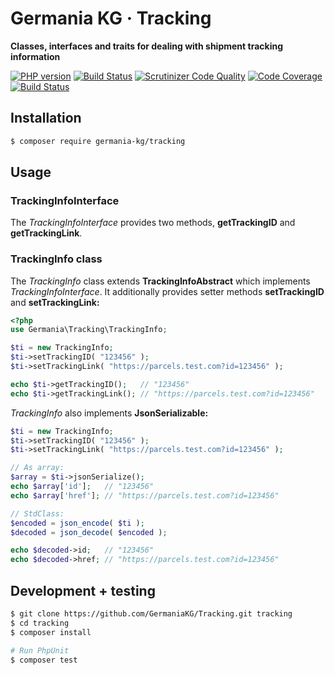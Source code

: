 # Germania KG · Tracking

**Classes, interfaces and traits for dealing with shipment tracking information**

[![PHP version](https://img.shields.io/packagist/php-v/germania-kg/tracking.svg)](https://packagist.org/packages/germania-kg/tracking)
[![Build Status](https://img.shields.io/travis/GermaniaKG/Tracking.svg?label=Travis%20CI)](https://travis-ci.org/GermaniaKG/Tracking)
[![Scrutinizer Code Quality](https://scrutinizer-ci.com/g/GermaniaKG/Tracking/badges/quality-score.png?b=master)](https://scrutinizer-ci.com/g/GermaniaKG/Tracking/?branch=master)
[![Code Coverage](https://scrutinizer-ci.com/g/GermaniaKG/Tracking/badges/coverage.png?b=master)](https://scrutinizer-ci.com/g/GermaniaKG/Tracking/?branch=master)
[![Build Status](https://scrutinizer-ci.com/g/GermaniaKG/Tracking/badges/build.png?b=master)](https://scrutinizer-ci.com/g/GermaniaKG/Tracking/build-status/master)

## Installation

```bash
$ composer require germania-kg/tracking
```

## Usage

### TrackingInfoInterface

The *TrackingInfoInterface* provides two methods, **getTrackingID** and **getTrackingLink**. 

### TrackingInfo class

The *TrackingInfo* class extends **TrackingInfoAbstract** which implements *TrackingInfoInterface*. It additionally provides setter methods **setTrackingID** and **setTrackingLink:**

```php
<?php
use Germania\Tracking\TrackingInfo;

$ti = new TrackingInfo;
$ti->setTrackingID( "123456" );
$ti->setTrackingLink( "https://parcels.test.com?id=123456" );

echo $ti->getTrackingID();   // "123456"
echo $ti->getTrackingLink(); // "https://parcels.test.com?id=123456"
```

*TrackingInfo* also implements **JsonSerializable:**

```php
$ti = new TrackingInfo;
$ti->setTrackingID( "123456" );
$ti->setTrackingLink( "https://parcels.test.com?id=123456" );

// As array:
$array = $ti->jsonSerialize();
echo $array['id'];   // "123456"
echo $array['href']; // "https://parcels.test.com?id=123456"

// StdClass:
$encoded = json_encode( $ti );
$decoded = json_decode( $encoded );

echo $decoded->id;   // "123456"
echo $decoded->href; // "https://parcels.test.com?id=123456"

```



## Development + testing

```bash
$ git clone https://github.com/GermaniaKG/Tracking.git tracking
$ cd tracking
$ composer install

# Run PhpUnit
$ composer test
```

